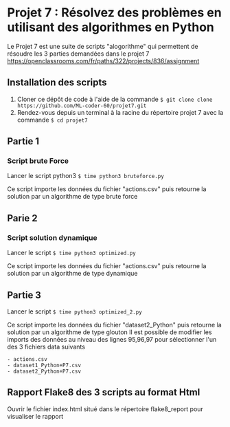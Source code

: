 # Projet 7 : Résolvez des problèmes en utilisant des algorithmes en Python

Le Projet 7  est une suite de scripts "alogorithme" qui permettent de résoudre les 3 parties demandées dans le projet 7  
https://openclassrooms.com/fr/paths/322/projects/836/assignment

## Installation des scripts 

1. Cloner ce dépôt de code à l'aide de la commande `$ git clone clone https://github.com/ML-coder-60/projet7.git` 
2. Rendez-vous depuis un terminal à la racine du répertoire projet 7 avec la commande `$ cd projet7`

## Partie 1 

### Script brute Force

Lancer le script python3  `$ time python3 bruteforce.py` 

Ce script importe les données du fichier "actions.csv" puis retourne la solution par un algorithme de type brute force 

## Parie 2

### Script solution dynamique

Lancer le script `$ time python3 optimized.py`

Ce script importe les données du fichier "actions.csv" puis retourne la solution par un algorithme de type dynamique 

## Partie 3

Lancer le script `$ time python3 optimized_2.py`

Ce script importe les données du fichier "dataset2_Python" puis retourne la solution par un algorithme de type glouton 
Il est possible de modifier les imports des données au niveau des lignes 95,96,97 pour sélectionner l'un des 3 fichiers data suivants

    - actions.csv
    - dataset1_Python+P7.csv
    - dataset2_Python+P7.csv

## Rapport Flake8 des 3 scripts au format Html 

Ouvrir le fichier index.html situé dans le répertoire flake8_report pour visualiser le rapport
